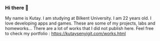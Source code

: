 ### Hi there 👋
My name is Kutay. I am studying at Bilkent University. I am 22 years old. I love developing apps and games. These are some of my projects, labs and homeworks...
There are a lot of works that I did not publish here. Feel free to check my portfolio : https://kutaysenyigit.com/works.html
